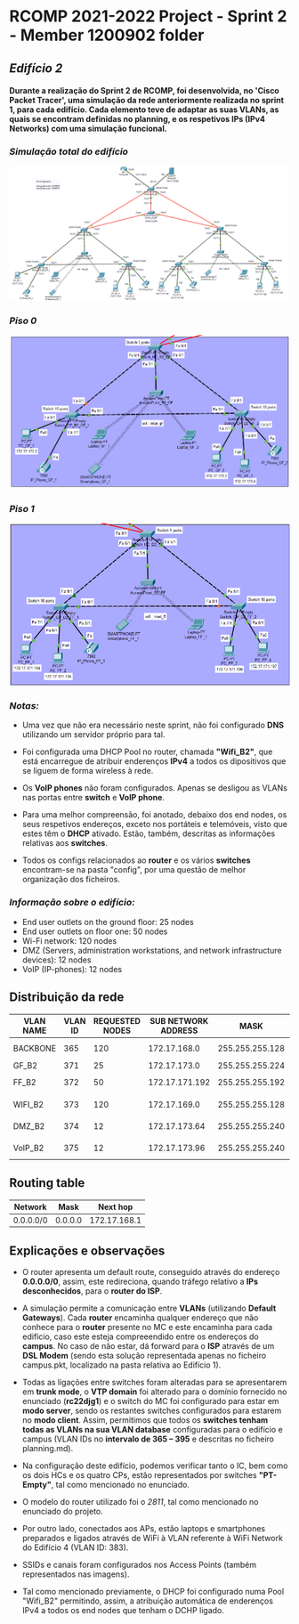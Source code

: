RCOMP 2021-2022 Project - Sprint 2 - Member 1200902 folder
===========================================

## ***Edifício 2***

#### Durante a realização do Sprint 2 de RCOMP, foi desenvolvida, no 'Cisco Packet Tracer', uma simulação da rede anteriormente realizada no sprint 1, para cada edifício. Cada elemento teve de adaptar as suas VLANs, as quais se encontram definidas no planning, e os respetivos IPs (IPv4 Networks) com uma simulação funcional.

###

### *Simulação total do edifício*

![B2_Total](Building2_Total.png)


### *Piso 0*

![B2_GF](Building2_GroundFloor.png)


### *Piso 1*

![B2_FF](Building2_FirstFloor.png)


### *Notas:*

* Uma vez que não era necessário neste sprint, não foi configurado **DNS** utilizando um servidor próprio para tal.

* Foi configurada uma DHCP Pool no router, chamada **"Wifi_B2"**, que está encarregue de atribuir enderenços **IPv4** a todos os dipositivos que se liguem de forma wireless à rede.

* Os **VoIP phones** não foram configurados. Apenas se desligou as VLANs nas portas entre **switch** e **VoIP phone**.

* Para uma melhor compreensão, foi anotado, debaixo dos end nodes, os seus respetivos endereços, exceto nos portáteis e telemóveis, visto que estes têm o **DHCP** ativado. Estão, também, descritas as informações relativas aos **switches**.

* Todos os configs relacionados ao **router** e os vários **switches** encontram-se na pasta "config", por uma questão de melhor organização dos ficheiros.


### *Informação sobre o edifício:*

- End user outlets on the ground floor: 25 nodes
- End user outlets on floor one: 50 nodes
- Wi-Fi network: 120 nodes
- DMZ (Servers, administration workstations, and network infrastructure devices): 12 nodes
- VoIP (IP-phones): 12 nodes


## Distribuição da rede

| VLAN NAME | VLAN ID | REQUESTED NODES | SUB NETWORK ADDRESS | MASK            | ADDRESS RANGE      | NETWORK ADDRESS | BROADCAST ADDRESS | FIRST VALID NODE ADDRESS | LAST VALID NODE ADDRESS |
|-----------|---------|-----------------|---------------------|-----------------|--------------------|-----------------|-------------------|--------------------------|-------------------------|
| BACKBONE  | 365     | 120             | 172.17.168.0        | 255.255.255.128 | 172.17.168.0-127   | 172.17.168.0    | 172.17.168.127    | 172.17.168.1             | 172.17.168.126          |
| GF_B2     | 371     | 25              | 172.17.173.0        | 255.255.255.224 | 172.17.173.0-31    | 172.17.173.0    | 172.17.173.31     | 172.17.173.1             | 172.17.173.30           |
| FF_B2     | 372     | 50              | 172.17.171.192      | 255.255.255.192 | 172.17.171.192-255 | 172.17.171.192  | 172.17.171.255    | 172.17.171.193           | 172.17.171.254          |
| WIFI_B2   | 373     | 120             | 172.17.169.0        | 255.255.255.128 | 172.17.169.0-127   | 172.17.169.0    | 172.17.169.127    | 172.17.169.1             | 172.17.169.126          |
| DMZ_B2    | 374     | 12              | 172.17.173.64       | 255.255.255.240 | 172.17.173.64-79   | 172.17.173.64   | 172.17.173.79     | 172.17.173.65            | 172.17.173.78           |
| VoIP_B2   | 375     | 12              | 172.17.173.96       | 255.255.255.240 | 172.17.173.96-111  | 172.17.173.96   | 172.17.173.111    | 172.17.173.97            | 172.17.173.110          |


## Routing table

| Network   | 	Mask   | Next hop     |
|-----------|---------|--------------|
| 0.0.0.0/0 | 0.0.0.0 | 172.17.168.1 |


## Explicações e observações

* O router apresenta um default route, conseguido através do endereço **0.0.0.0/0**, assim, este redireciona, quando tráfego relativo a **IPs desconhecidos**, para o **router do ISP**.

* A simulação permite a comunicação entre **VLANs** (utilizando **Default Gateways**). Cada **router** encaminha qualquer endereço que não conhece para o **router** presente no MC e este encaminha para cada edifício, caso este esteja compreeendido entre os endereços do **campus**. No caso de não estar, dá forward para o **ISP** através de um **DSL Modem** (sendo esta solução representada apenas no ficheiro campus.pkt, localizado na pasta relativa ao Edifício 1).

* Todas as ligações entre switches foram alteradas para se apresentarem em **trunk mode**, o **VTP domain** foi alterado para o domínio fornecido no enunciado (**rc22djg1**) e o switch do MC foi configurado para estar em **modo server**, sendo os restantes switches configurados para estarem no **modo client**. Assim, permitimos que todos os **switches tenham todas as VLANs na sua VLAN database** configuradas para o edifício e campus (VLAN IDs no **intervalo de 365 – 395** e descritas no ficheiro planning.md).

* Na configuração deste edifício, podemos verificar tanto o IC, bem como os dois HCs e os quatro CPs, estão representados por switches **"PT-Empty"**, tal como mencionado no enunciado.

* O modelo do router utilizado foi o *2811*, tal como mencionado no enunciado do projeto.

* Por outro lado, conectados aos APs, estão laptops e smartphones preparados e ligados através de WiFi à VLAN referente à WiFi Network do Edifício 4 (VLAN ID: 383).

* SSIDs e canais foram configurados nos Access Points (também representados nas imagens).

* Tal como mencionado previamente, o DHCP foi configurado numa Pool "Wifi_B2" permitindo, assim, a atribuição automática de enderenços IPv4 a todos os end nodes que tenham o DCHP ligado.
